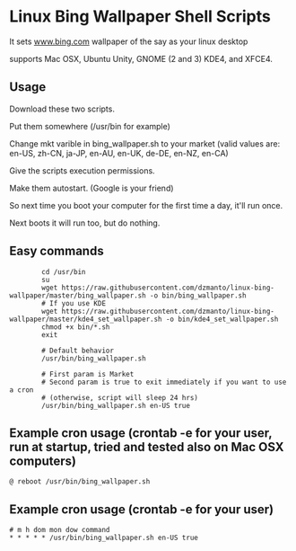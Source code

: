 # Linux Bing Wallpaper Shell Scripts

It sets www.bing.com wallpaper of the say as your linux desktop

supports Mac OSX, Ubuntu Unity, GNOME (2 and 3) KDE4, and XFCE4.

## Usage

Download these two scripts.

Put them somewhere (/usr/bin for example)

Change mkt varible in bing_wallpaper.sh to your market (valid values are: en-US, zh-CN, ja-JP, en-AU, en-UK, de-DE, en-NZ, en-CA)

Give the scripts execution permissions.

Make them autostart. (Google is your friend)

So next time you boot your computer for the first time a day, it'll run once.

Next boots it will run too, but do nothing.

## Easy commands
```
        cd /usr/bin
        su
        wget https://raw.githubusercontent.com/dzmanto/linux-bing-wallpaper/master/bing_wallpaper.sh -o bin/bing_wallpaper.sh
        # If you use KDE
        wget https://raw.githubusercontent.com/dzmanto/linux-bing-wallpaper/master/kde4_set_wallpaper.sh -o bin/kde4_set_wallpaper.sh
        chmod +x bin/*.sh
        exit

        # Default behavior
        /usr/bin/bing_wallpaper.sh

        # First param is Market
        # Second param is true to exit immediately if you want to use a cron
        # (otherwise, script will sleep 24 hrs)
        /usr/bin/bing_wallpaper.sh en-US true
```

## Example cron usage (crontab -e for your user, run at startup, tried and tested also on Mac OSX computers)
```
@ reboot /usr/bin/bing_wallpaper.sh
```

## Example cron usage (crontab -e for your user)
```
# m h dom mon dow command
* * * * * /usr/bin/bing_wallpaper.sh en-US true
```

